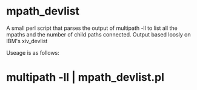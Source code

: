 mpath_devlist
=============

A small perl script that parses the output of multipath -ll to list all the mpaths and the number of child paths connected.  Output based loosly on IBM's xiv_devlist

Useage is as follows:
# multipath -ll | mpath_devlist.pl
